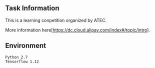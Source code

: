 ## Task Information
This is a learning conpetition organized by ATEC.

More information here[https://dc.cloud.alipay.com/index#/topic/intro].

## Environment
```
Python 2.7
Tensorflow 1.12
```